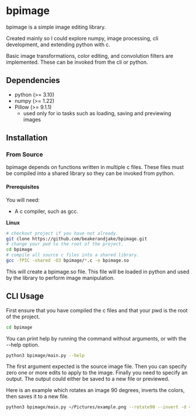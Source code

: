 # bpimage
bpimage is a simple image editing library. 

Created mainly so I could explore numpy, image processing, cli development, and extending python with c. 

Basic image transformations, color editing, and convolution filters are implemented. These can be invoked from the cli or python. 

## Dependencies
 - python (>= 3.10)
 - numpy (>= 1.22)
 - Pillow (>= 9.1.1)
    - used only for io tasks such as loading, saving and previewing images
    
## Installation

### From Source
bpimage depends on functions written in multiple c files. These files must be compiled into a shared library so they can be invoked from python.

#### Prerequisites 
You will need: 
 - A c compiler, such as gcc. 

**Linux**

```bash
# checkout project if you have not already.
git clone https://github.com/beakerandjake/bpimage.git
# change your pwd to the root of the project.
cd bpimage
# compile all source c files into a shared library.
gcc -fPIC -shared -O3 bpimage/*.c -o bpimage.so
```

This will create a bpimage.so file. This file will be loaded in python and used by the library to perform image manipulation. 

## CLI Usage 

First ensure that you have compiled the c files and that your pwd is the root of the project.
```bash
cd bpimage
```

You can print help by running the command without arguments, or with the --help option. 
```bash
python3 bpimage/main.py --help
```

The first argument expected is the source image file. Then you can specify zero one or more edits to apply to the image. Finally you need to specify an output. The output could either be saved to a new file or previewed. 

Here is an example which rotates an image 90 degrees, inverts the colors, then saves it to a new file. 

```bash
python3 bpimage/main.py ~/Pictures/example.png --rotate90 --invert -d ~/Pictures/output.png
```